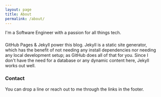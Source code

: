```yaml
---
layout: page
title: About
permalink: /about/
---
```


I'm a Software Engineer with a passion for all things tech.

### 

GitHub Pages & Jekyll power this blog. Jekyll is a static site generator, which has the benefit of not needing any install dependencies nor needing any local development setup; as GitHub does all of that for you. Since I don't have the need for a database or any dynamic content here, Jekyll works out well.

### Contact

You can drop a line or reach out to me through the links in the footer.
